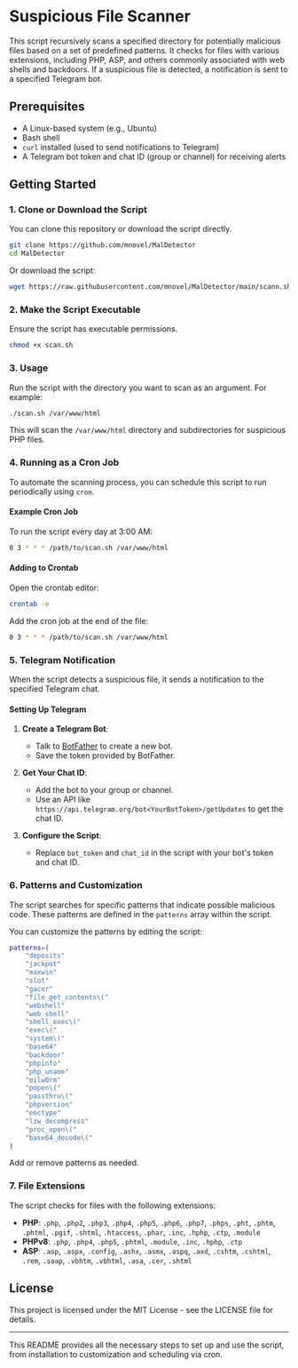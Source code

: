 # Suspicious File Scanner

This script recursively scans a specified directory for potentially malicious files based on a set of predefined patterns. It checks for files with various extensions, including PHP, ASP, and others commonly associated with web shells and backdoors. If a suspicious file is detected, a notification is sent to a specified Telegram bot.

## Prerequisites

- A Linux-based system (e.g., Ubuntu)
- Bash shell
- `curl` installed (used to send notifications to Telegram)
- A Telegram bot token and chat ID (group or channel) for receiving alerts

## Getting Started

### 1. Clone or Download the Script

You can clone this repository or download the script directly.

```bash
git clone https://github.com/mnovel/MalDetector
cd MalDetector
```

Or download the script:

```bash
wget https://raw.githubusercontent.com/mnovel/MalDetector/main/scann.sh
```

### 2. Make the Script Executable

Ensure the script has executable permissions.

```bash
chmod +x scan.sh
```

### 3. Usage

Run the script with the directory you want to scan as an argument. For example:

```bash
./scan.sh /var/www/html
```

This will scan the `/var/www/html` directory and subdirectories for suspicious PHP files.

### 4. Running as a Cron Job

To automate the scanning process, you can schedule this script to run periodically using `cron`.

#### Example Cron Job

To run the script every day at 3:00 AM:

```bash
0 3 * * * /path/to/scan.sh /var/www/html
```

#### Adding to Crontab

Open the crontab editor:

```bash
crontab -e
```

Add the cron job at the end of the file:

```bash
0 3 * * * /path/to/scan.sh /var/www/html
```

### 5. Telegram Notification

When the script detects a suspicious file, it sends a notification to the specified Telegram chat.

#### Setting Up Telegram

1. **Create a Telegram Bot**:
   - Talk to [BotFather](https://t.me/BotFather) to create a new bot.
   - Save the token provided by BotFather.

2. **Get Your Chat ID**:
   - Add the bot to your group or channel.
   - Use an API like `https://api.telegram.org/bot<YourBotToken>/getUpdates` to get the chat ID.

3. **Configure the Script**:
   - Replace `bot_token` and `chat_id` in the script with your bot's token and chat ID.

### 6. Patterns and Customization

The script searches for specific patterns that indicate possible malicious code. These patterns are defined in the `patterns` array within the script.

You can customize the patterns by editing the script:

```bash
patterns=(
    "deposits"
    "jackpot"
    "maxwin"
    "slot"
    "gacor"
    "file_get_contents\("
    "webshell"
    "web shell"
    "shell_exec\("
    "exec\("
    "system\("
    "base64"
    "backdoor"
    "phpinfo"
    "php_uname"
    "milw0rm"
    "popen\("
    "passthru\("
    "phpversion"
    "enctype"
    "lzw_decompress"
    "proc_open\("
    "base64_decode\("
)
```

Add or remove patterns as needed.

### 7. File Extensions

The script checks for files with the following extensions:

- **PHP**: `.php`, `.php2`, `.php3`, `.php4`, `.php5`, `.php6`, `.php7`, `.phps`, `.pht`, `.phtm`, `.phtml`, `.pgif`, `.shtml`, `.htaccess`, `.phar`, `.inc`, `.hphp`, `.ctp`, `.module`
- **PHPv8**: `.php`, `.php4`, `.php5`, `.phtml`, `.module`, `.inc`, `.hphp`, `.ctp`
- **ASP**: `.asp`, `.aspx`, `.config`, `.ashx`, `.asmx`, `.aspq`, `.axd`, `.cshtm`, `.cshtml`, `.rem`, `.soap`, `.vbhtm`, `.vbhtml`, `.asa`, `.cer`, `.shtml`

## License

This project is licensed under the MIT License - see the LICENSE file for details.

---

This README provides all the necessary steps to set up and use the script, from installation to customization and scheduling via cron.

